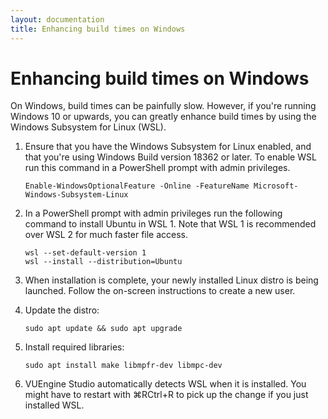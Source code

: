 ```yaml
---
layout: documentation
title: Enhancing build times on Windows
---
```


# Enhancing build times on Windows

On Windows, build times can be painfully slow. However, if you're running Windows 10 or upwards, you can greatly enhance build times by using the Windows Subsystem for Linux (WSL).

1.  Ensure that you have the Windows Subsystem for Linux enabled, and that you're using Windows Build version 18362 or later. To enable WSL run this command in a PowerShell prompt with admin privileges.

        Enable-WindowsOptionalFeature -Online -FeatureName Microsoft-Windows-Subsystem-Linux

2.  In a PowerShell prompt with admin privileges run the following command to install Ubuntu in WSL 1. Note that WSL 1 is recommended over WSL 2 for much faster file access.

        wsl --set-default-version 1
        wsl --install --distribution=Ubuntu

3.  When installation is complete, your newly installed Linux distro is being launched. Follow the on-screen instructions to create a new user.

4.  Update the distro:

        sudo apt update && sudo apt upgrade

5.  Install required libraries:

        sudo apt install make libmpfr-dev libmpc-dev

6.  VUEngine Studio automatically detects WSL when it is installed. You might have to restart with <span class="keys target-os-osx">⌘R</span><span class="keys target-os-not-osx">Ctrl+R</span> to pick up the change if you just installed WSL.

